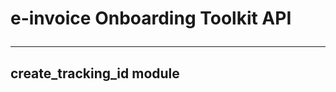 # e-invoice Onboarding Toolkit API<hr/>
## create_tracking_id module
<!-- 
:::  accessor.Accessor
    <!-- handler: python
    selection:
      members:
        - __init__
        - call_hash
        - call_dns_lookup
        - call_smp_service_group_url
        - call_smp_service_url
    rendering:
      show_root_heading: true
      show_source: true -->
